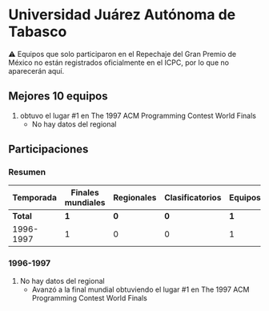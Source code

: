 # Universidad Juárez Autónoma de Tabasco

:warning: Equipos que solo participaron en el Repechaje del Gran Premio de México no están registrados oficialmente en el ICPC, por lo que no aparecerán aquí.

## Mejores 10 equipos

1. _<Desconocido>_ obtuvo el lugar #1 en The 1997 ACM Programming Contest World Finals
    - No hay datos del regional

## Participaciones

### Resumen

| Temporada | Finales mundiales | Regionales | Clasificatorios | Equipos |
| --- | --- | --- | --- | --- |
| **Total** | **1** | **0** | **0** | **1** |
| 1996-1997 | 1 | 0 | 0 | 1 |

### 1996-1997

1. No hay datos del regional
    - Avanzó a la final mundial obtuviendo el lugar #1 en The 1997 ACM Programming Contest World Finals



